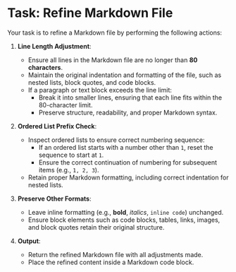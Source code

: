 # Task: Refine Markdown File

Your task is to refine a Markdown file by performing the following actions:

1. **Line Length Adjustment**:
   - Ensure all lines in the Markdown file are no longer than **80 characters**.
   - Maintain the original indentation and formatting of the file, such as nested lists, block quotes, and code blocks.
   - If a paragraph or text block exceeds the line limit:
     - Break it into smaller lines, ensuring that each line fits within the 80-character limit.
     - Preserve structure, readability, and proper Markdown syntax.

2. **Ordered List Prefix Check**:
   - Inspect ordered lists to ensure correct numbering sequence:
     - If an ordered list starts with a number other than `1`, reset the sequence to start at `1`.
     - Ensure the correct continuation of numbering for subsequent items (e.g., `1, 2, 3`).
   - Retain proper Markdown formatting, including correct indentation for nested lists.

3. **Preserve Other Formats**:
   - Leave inline formatting (e.g., **bold**, *italics*, `inline code`) unchanged.
   - Ensure block elements such as code blocks, tables, links, images, and block quotes retain their original structure.

4. **Output**:
   - Return the refined Markdown file with all adjustments made.
   - Place the refined content inside a Markdown code block.
